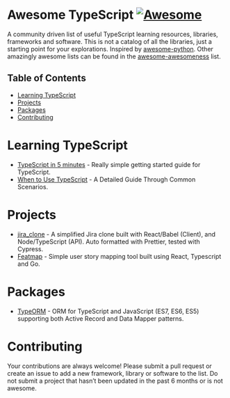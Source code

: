 
Awesome TypeScript [![Awesome](https://cdn.rawgit.com/sindresorhus/awesome/d7305f38d29fed78fa85652e3a63e154dd8e8829/media/badge.svg)](https://github.com/sindresorhus/awesome)
=============

A community driven list of useful TypeScript learning resources, libraries, frameworks and software. This is not a catalog of all the libraries, just a starting point for your explorations. Inspired by [awesome-python](https://github.com/vinta/awesome-python). Other amazingly awesome lists can be found in the [awesome-awesomeness](https://github.com/bayandin/awesome-awesomeness) list.

## Table of Contents

- [Learning TypeScript](#learning-typescript)
- [Projects](#packages)
- [Packages](#packages)
- [Contributing](#contributing)

# Learning TypeScript

- [TypeScript in 5 minutes](https://www.typescriptlang.org/docs/handbook/typescript-in-5-minutes.html) - Really simple getting started guide for TypeScript.
- [When to Use TypeScript](https://khalilstemmler.com/articles/when-to-use-typescript-guide/) - A Detailed Guide Through Common Scenarios.

# Projects

- [jira_clone](https://github.com/oldboyxx/jira_clone) - A simplified Jira clone built with React/Babel (Client), and Node/TypeScript (API). Auto formatted with Prettier, tested with Cypress.
- [Featmap](https://github.com/amborle/featmap) - Simple user story mapping tool built using React, Typescript and Go.

# Packages

- [TypeORM](https://github.com/typeorm/typeorm) - ORM for TypeScript and JavaScript (ES7, ES6, ES5) supporting both Active Record and Data Mapper patterns.

# Contributing

Your contributions are always welcome! Please submit a pull request or create an issue to add a new framework, library or software to the list. Do not submit a project that hasn’t been updated in the past 6 months or is not awesome.
